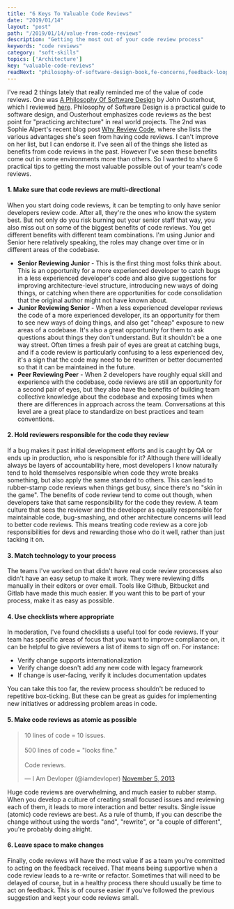 ```yaml
---
title: "6 Keys To Valuable Code Reviews"
date: "2019/01/14"
layout: "post"
path: "/2019/01/14/value-from-code-reviews"
description: "Getting the most out of your code review process"
keywords: "code reviews"
category: "soft-skills"
topics: ['Architecture']
key: "valuable-code-reviews"
readNext: "philosophy-of-software-design-book,fe-concerns,feedback-loops"
---
```


I've read 2 things lately that really reminded me of the value of code reviews.  One was [A Philosophy Of Software Design](https://amzn.to/2Elk5g8) by John Ousterhout, which I reviewed [here](https://benmccormick.org/2018/12/31/book-review-philosophy-of-software-design/).  Philosophy of Software Design is a practical guide to software design, and Ousterhout emphasizes code reviews as the best point for "practicing architecture" in real world projects.  The 2nd was Sophie Alpert's recent blog post [Why Review Code](https://sophiebits.com/2018/12/25/why-review-code.html), where she lists the various advantages she's seen from having code reviews.  I can't improve on her list, but I can endorse it.  I've seen all of the things she listed as benefits from code reviews in the past.  However I've seen these benefits come out in some environments more than others.  So I wanted to share 6 practical tips to getting the most valuable possible out of your team's code reviews.

#### 1. Make sure that code reviews are multi-directional

When you start doing code reviews, it can be tempting to only have senior developers review code.  After all, they're the ones who know the system best. But not only do you risk burning out your senior staff that way, you also miss out on some of the biggest benefits of code reviews.  You get different benefits with different team combinations.  I'm using Junior and Senior here relatively speaking, the roles may change over time or in different areas of the codebase.

- **Senior Reviewing Junior** - This is the first thing most folks think about.  This is an opportunity for a more experienced developer to catch bugs in a less experienced developer's code and also give suggestions for improving architecture-level structure, introducing new ways of doing things, or catching when there are opportunities for code consolidation that the original author might not have known about.
- **Junior Reviewing Senior** - When a less experienced developer reviews the code of a more experienced developer, its an opportunity for them to see new ways of doing things, and also get "cheap" exposure to new areas of a codebase.  It's also a great opportunity for them to ask questions about things they don't understand.  But it shouldn't be a one way street.  Often times a fresh pair of eyes are great at catching bugs, and if a code review is particularly confusing to a less experienced dev, it's a sign that the code may need to be rewritten or better documented so that it can be maintained in the future.
- **Peer Reviewing Peer** - When 2 developers have roughly equal skill and experience with the codebase, code reviews are still an opportunity for a second pair of eyes, but they also have the benefits of building team collective knowledge about the codebase and exposing times when there are differences in approach across the team.  Conversations at this level are a great place to standardize on best practices and team conventions.

#### 2. Hold reviewers responsible for the code they review

If a bug makes it past initial development efforts and is caught by QA or ends up in production, who is responsible for it?  Although there will ideally always be layers of accountability here, most developers I know naturally tend to hold themselves responsible when code they wrote breaks something, but also apply the same standard to others.  This can lead to rubber-stamp code reviews when things get busy, since there's no "skin in the game".  The benefits of code review tend to come out though, when developers take that same responsibility for the code they review.  A team culture that sees the reviewer and the developer as equally responsible for maintainable code, bug-smashing, and other architecture concerns will lead to better code reviews.  This means treating code review as a core job responsibilities for devs and rewarding those who do it well, rather than just tacking it on.

#### 3. Match technology to your process

The teams I've worked on that didn't have real code review processes also didn't have an easy setup to make it work.  They were reviewing diffs manually in their editors or over email.  Tools like Github, Bitbucket and Gitlab have made this much easier.  If you want this to be part of your process, make it as easy as possible.

#### 4. Use checklists where appropriate

In moderation, I've found checklists a useful tool for code reviews.  If your team has specific areas of focus that you want to improve compliance on, it can be helpful to give reviewers a list of items to sign off on.  For instance:

- Verify change supports internationalization
- Verify change doesn't add any new code with legacy framework
- If change is user-facing, verify it includes documentation updates

You can take this too far, the review process shouldn't be reduced to repetitive box-ticking.  But these can be great as guides for implementing new initiatives or addressing problem areas in code.


#### 5. Make code reviews as atomic as possible

<blockquote class="twitter-tweet" data-lang="en"><p lang="en" dir="ltr">10 lines of code = 10 issues.<br><br>500 lines of code = &quot;looks fine.&quot;<br><br>Code reviews.</p>&mdash; I Am Devloper (@iamdevloper) <a href="https://twitter.com/iamdevloper/status/397664295875805184?ref_src=twsrc%5Etfw">November 5, 2013</a></blockquote>

Huge code reviews are overwhelming, and much easier to rubber stamp.  When you develop a culture of creating small focused issues and reviewing each of them, it leads to more interaction and better results. Single issue (atomic) code reviews are best.  As a rule of thumb, if you can describe the change without using the words "and", "rewrite", or "a couple of different", you're probably doing alright.


#### 6. Leave space to make changes

Finally, code reviews will have the most value if as a team you're committed to acting on the feedback received.  That means being supportive when a code review leads to a re-write or refactor.  Sometimes that will need to be delayed of course, but in a healthy process there should usually be time to act on feedback.  This is of course easier if you've followed the previous suggestion and kept your code reviews small.

